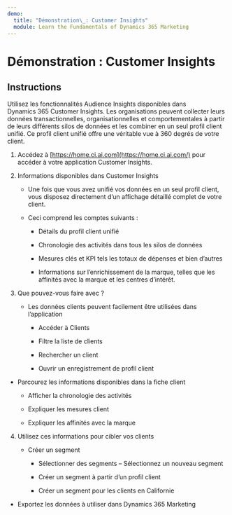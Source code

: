 ```yaml
---
demo:
  title: "Démonstration\_: Customer Insights"
  module: Learn the Fundamentals of Dynamics 365 Marketing
---
```


# Démonstration : Customer Insights

## Instructions

Utilisez les fonctionnalités Audience Insights disponibles dans Dynamics 365 Customer Insights. Les organisations peuvent collecter leurs données transactionnelles, organisationnelles et comportementales à partir de leurs différents silos de données et les combiner en un seul profil client unifié. Ce profil client unifié offre une véritable vue à 360 degrés de votre client. 

 

1. Accédez à [https://home.ci.ai.com](https://home.ci.ai.com/) pour accéder à votre application Customer Insights.

 

2. Informations disponibles dans Customer Insights

    - Une fois que vous avez unifié vos données en un seul profil client, vous disposez directement d’un affichage détaillé complet de votre client. 

    - Ceci comprend les comptes suivants : 

        - Détails du profil client unifié

        - Chronologie des activités dans tous les silos de données

        - Mesures clés et KPI tels les totaux de dépenses et bien d’autres

        - Informations sur l’enrichissement de la marque, telles que les affinités avec la marque et les centres d’intérêt. 

 

3. Que pouvez-vous faire avec ?

    - Les données clients peuvent facilement être utilisées dans l’application

        - Accéder à Clients

        - Filtre la liste de clients

        - Rechercher un client

        - Ouvrir un enregistrement de profil client

 

- Parcourez les informations disponibles dans la fiche client

    - Afficher la chronologie des activités

    - Expliquer les mesures client

    - Expliquer les affinités avec la marque

 

4. Utilisez ces informations pour cibler vos clients

    - Créer un segment

        - Sélectionner des segments – Sélectionnez un nouveau segment

        - Créer un segment à partir d’un profil client

        - Créer un segment pour les clients en Californie

- Exportez les données à utiliser dans Dynamics 365 Marketing

 
